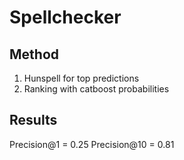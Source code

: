 # Spellchecker

## Method
1. Hunspell for top predictions
2. Ranking with catboost probabilities


## Results
Precision@1 = 0.25
Precision@10 = 0.81
